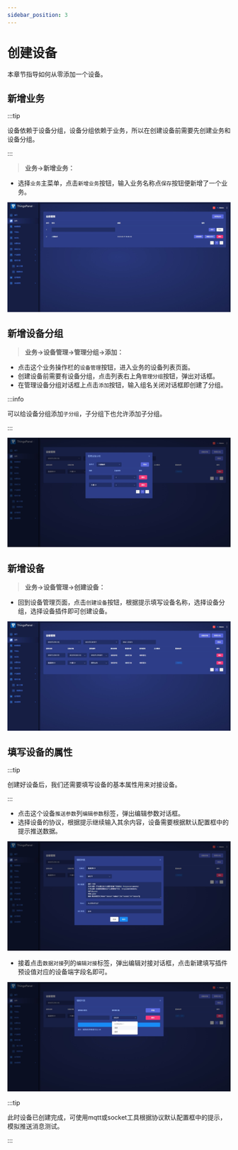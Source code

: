 ```yaml
---
sidebar_position: 3
---
```


# 创建设备

本章节指导如何从零添加一个设备。

## 新增业务

:::tip

设备依赖于设备分组，设备分组依赖于业务，所以在创建设备前需要先创建业务和设备分组。

:::
> **业务->新增业务：**

* 选择`业务`主菜单，点击`新增业务`按钮，输入业务名称点`保存`按钮便新增了一个业务。

![新增业务](image/create-device-1.jpeg)

## 新增设备分组

> **业务->设备管理->管理分组->添加：**

* 点击这个业务操作栏的`设备管理`按钮，进入业务的设备列表页面。
* 创建设备前需要有设备分组，点击列表右上角`管理分组`按钮，弹出对话框。
* 在管理设备分组对话框上点击`添加`按钮，输入组名关闭对话框即创建了分组。

:::info

可以给设备分组添加`子分组`，子分组下也允许添加子分组。

:::

![创建设备分组](image/create-device-2.jpeg)

## 新增设备

> **业务->设备管理->创建设备：**

* 回到设备管理页面，点击`创建设备`按钮，根据提示填写设备名称，选择设备分组，选择设备插件即可创建设备。

![创建设备](image/create-device-3.jpeg)

## 填写设备的属性

:::tip

创建好设备后，我们还需要填写设备的基本属性用来对接设备。

:::

* 点击这个设备`推送参数`列`编辑参数`标签，弹出编辑参数对话框。
* 选择设备的协议，根据提示继续输入其余内容，设备需要根据默认配置框中的提示推送数据。

![推送参数](image/create-device-4.jpeg)

* 接着点击`数据对接`列的`编辑对接`标签，弹出编辑对接对话框，点击新建填写插件预设值对应的设备端字段名即可。

![数据对接](image/create-device-5.jpeg)

:::tip

此时设备已创建完成，可使用mqtt或socket工具根据协议默认配置框中的提示，模拟推送消息测试。

:::
